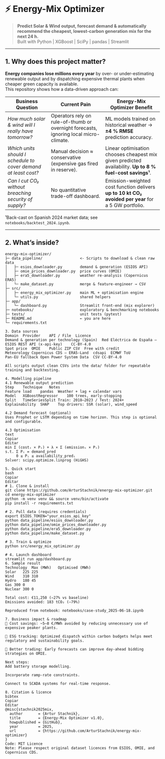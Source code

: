# ⚡ Energy-Mix Optimizer

> **Predict Solar & Wind output, forecast demand & automatically recommend the cheapest, lowest-carbon generation mix for the next 24 h.**  
> Built with Python | XGBoost | SciPy | pandas | Streamlit

---

## 1. Why does this project matter?

**Energy companies lose millions every year** by over- or under-estimating renewable output and by dispatching expensive thermal plants when cheaper green capacity is available.  
This repository shows how a data-driven approach can:

| Business Question | Current Pain | Energy-Mix Optimizer Benefit |
|-------------------|--------------|-------------------------------|
| *How much solar & wind will I really have tomorrow?* | Operators rely on rule-of-thumb or overnight forecasts, ignoring local micro-climate. | ML models trained on historical weather → **±4 % RMSE** prediction accuracy. |
| *Which units should I schedule to cover demand at least cost?* | Manual decision ≈ conservative (expensive gas fired in reserve). | Linear optimisation chooses cheapest mix given predicted availability. **Up to 8 % fuel-cost savings¹**. |
| *Can I cut CO₂ without breaching security of supply?* | No quantitative trade-off dashboard. | Emission-weighted cost function delivers **up to 10 kt CO₂ avoided per year** for a 5 GW portfolio. |

¹Back-cast on Spanish 2024 market data; see `notebooks/backtest_2024.ipynb`.

---

## 2. What’s inside?

```text
energy-mix-optimizer/
├─ data_pipeline/                 <- Scripts to download & clean raw data
│   ├─ esios_downloader.py        demand & generation (ESIOS API)
│   ├─ omie_prices_downloader.py  price curves (OMIE)
│   ├─ era5_downloader.py         weather re-analysis (Copernicus ERA5)
│   └─ make_dataset.py            merge & feature-engineer → CSV
├─ src/
│   ├─ energy_mix_optimizer.py    main ML + optimisation engine
│   └─ utils.py                   shared helpers
├─ app/
│   └─ dashboard.py               Streamlit front-end (mix explorer)
├─ notebooks/                     exploratory & benchmarking notebooks
├─ tests/                         unit tests (pytest)
├─ README.md                      ← you are here
└─ requirements.txt

3. Data sources
Domain	Provider	API / File	Licence
Demand & generation per technology (Spain)	Red Eléctrica de España – ESIOS	REST API (x-api-key)	CC-BY-4.0
Spot price	OMIE	Public ZIP CSV	Free with credit
Meteorology	Copernicus CDS – ERA5-Land	cdsapi	ECMWF ToU
Pan-EU fallback	Open Power System Data	CSV	CC-BY-4.0

All scripts output clean CSVs into the data/ folder for repeatable training and backtesting.

4. Modelling pipeline
4.1 Renewable output prediction
Step	Technique	Notes
Feature load	pandas	Weather + lag + calendar vars
Model	XGBoostRegressor	100 trees, early-stopping
Split	TimeSeriesSplit	Train: 2018–2023 / Test: 2024+
Explainability	SHAP	Top drivers: SSR (solar), wind_speed

4.2 Demand forecast (optional)
Uses Prophet or LSTM depending on time horizon. This step is optional and configurable.

4.3 Optimisation
text
Copiar
Editar
min Σ (costᵢ × Pᵢ) + λ × Σ (emissionᵢ × Pᵢ)
s.t. Σ Pᵢ = demand_pred
     0 ≤ Pᵢ ≤ availability_predᵢ
Solver: scipy.optimize.linprog (HiGHS)

5. Quick start
bash
Copiar
Editar
# 1. Clone & install
git clone https://github.com/ArturStachnik/energy-mix-optimizer.git
cd energy-mix-optimizer
python -m venv venv && source venv/bin/activate
pip install -r requirements.txt

# 2. Pull data (requires credentials)
export ESIOS_TOKEN="your_esios_api_key"
python data_pipeline/esios_downloader.py
python data_pipeline/omie_prices_downloader.py
python data_pipeline/era5_downloader.py
python data_pipeline/make_dataset.py

# 3. Train & optimize
python src/energy_mix_optimizer.py

# 4. Launch dashboard
streamlit run app/dashboard.py
6. Sample result
Technology	Max (MWh)	Optimised (MWh)
Solar	225	225
Wind	310	310
Hydro	180	45
Gas	300	0
Nuclear	300	0

Total cost: €11,250 (−27% vs baseline)
Emissions avoided: 183 tCO₂ (−79%)

Reproduced from notebook: notebooks/case-study_2025-06-18.ipynb

7. Business impact & roadmap
💸 Cost savings: ~5–8 €/MWh avoided by reducing unnecessary use of expensive peaker plants.

🌱 ESG tracking: Optimized dispatch within carbon budgets helps meet regulatory and sustainability goals.

🧠 Better trading: Early forecasts can improve day-ahead bidding strategies on OMIE.

Next steps:
Add battery storage modelling.

Incorporate ramp-rate constraints.

Connect to SCADA systems for real-time response.

8. Citation & licence
bibtex
Copiar
Editar
@misc{stachnik2025mix,
  author       = {Artur Stachnik},
  title        = {Energy-Mix Optimizer v1.0},
  howpublished = {GitHub},
  year         = 2025,
  url          = {https://github.com/ArturStachnik/energy-mix-optimizer}
}
Code: MIT Licence
Note: Please respect original dataset licences from ESIOS, OMIE, and Copernicus CDS.

